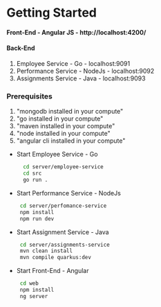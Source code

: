 # Getting Started

#### Front-End - Angular JS - http://localhost:4200/
#### Back-End 
1. Employee Service  - Go - localhost:9091
2. Performance Service - NodeJs - localhost:9092
3. Assignments Service - Java - localhost:9093

### Prerequisites

1. "mongodb installed in your compute"
1. "go installed in your compute"
1. "maven installed in your compute"
1. "node installed in your compute"
1. "angular cli installed in your compute"

* Start Employee Service  - Go
  ```sh
    cd server/employee-service
    cd src
    go run .
    ```
  
* Start Performance Service  - NodeJs
   ```sh
    cd server/perfomance-service
    npm install
    npm run dev
    ```
    
* Start Assignment Service  - Java
   ```sh
    cd server/assignments-service
    mvn clean install
    mvn compile quarkus:dev
    ```
* Start Front-End - Angular
   ```sh
    cd web
    npm install
    ng server
    ```